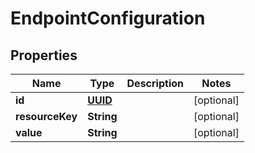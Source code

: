 
# EndpointConfiguration

## Properties
Name | Type | Description | Notes
------------ | ------------- | ------------- | -------------
**id** | [**UUID**](UUID.md) |  |  [optional]
**resourceKey** | **String** |  |  [optional]
**value** | **String** |  |  [optional]



